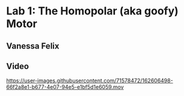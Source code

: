 # Lab 1: The Homopolar (aka goofy) Motor
## Vanessa Felix
## Video



https://user-images.githubusercontent.com/71578472/162606498-66f2a8e1-b677-4e07-94e5-e1bf5d1e6059.mov


